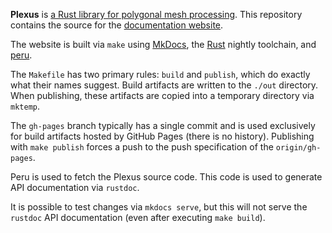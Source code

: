 **Plexus** is [a Rust library for polygonal mesh
processing](https://github.com/olson-sean-k/plexus). This repository contains
the source for the [documentation website](https://plexus.rs).

The website is built via `make` using
[MkDocs](https://www.mkdocs.org/#installation), the
[Rust](https://www.rust-lang.org/tools/install) nightly toolchain, and
[peru](https://github.com/buildinspace/peru#installation).

The `Makefile` has two primary rules: `build` and `publish`, which do exactly
what their names suggest. Build artifacts are written to the `./out` directory.
When publishing, these artifacts are copied into a temporary directory via
`mktemp`.

The `gh-pages` branch typically has a single commit and is used exclusively for
build artifacts hosted by GitHub Pages (there is no history). Publishing with
`make publish` forces a push to the push specification of the `origin/gh-pages`.

Peru is used to fetch the Plexus source code. This code is used to generate API
documentation via `rustdoc`.

It is possible to test changes via `mkdocs serve`, but this will not serve the
`rustdoc` API documentation (even after executing `make build`).
